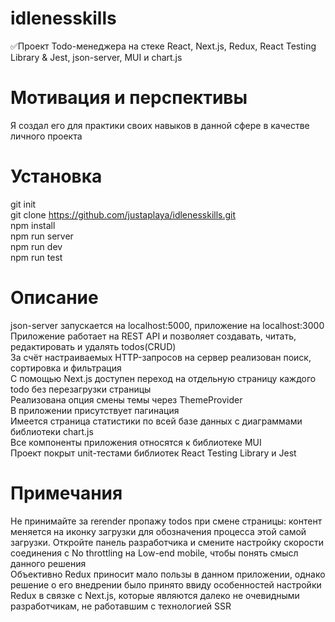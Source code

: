 # idlenesskills
✅Проект Todo-менеджера на стеке React, Next.js, Redux, React Testing Library &amp; Jest, json-server, MUI и chart.js
# Мотивация и перспективы
Я создал его для практики своих навыков в данной сфере в качестве личного проекта
<br>
# Установка
git init
<br>
git clone https://github.com/justaplaya/idlenesskills.git
<br>
npm install
<br>
npm run server
<br>
npm run dev
<br>
npm run test
# Описание
json-server запускается на localhost:5000, приложение на localhost:3000
<br>
Приложение работает на REST API и позволяет создавать, читать, редактировать и удалять todos(CRUD)
<br>
За счёт настраиваемых HTTP-запросов на сервер реализован поиск, сортировка и фильтрация
<br>
С помощью Next.js доступен переход на отдельную страницу каждого todo без перезагрузки страницы
<br>
Реализована опция смены темы через ThemeProvider
<br>
В приложении присутствует пагинация
<br>
Имеется страница статистики по всей базе данных с диаграммами библиотеки chart.js
<br>
Все компоненты приложения относятся к библиотеке MUI
<br>
Проект покрыт unit-тестами библиотек React Testing Library и Jest
# Примечания
Не принимайте за rerender пропажу todos при смене страницы: контент меняется на иконку загрузки для обозначения процесса этой самой загрузки. 
Откройте панель разработчика и смените настройку скорости соединения с No throttling на Low-end mobile, чтобы понять смысл данного решения
<br>
Объективно Redux приносит мало пользы в данном приложении, однако решение о его внедрении было принято ввиду особенностей настройки Redux в связке с Next.js, 
которые являются далеко не очевидными разработчикам, не работавшим с технологией SSR
